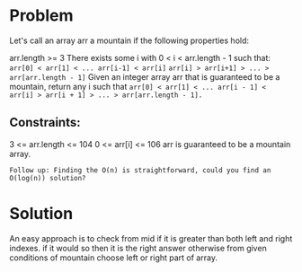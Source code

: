 # Problem

Let's call an array arr a mountain if the following properties hold:

arr.length >= 3
There exists some i with 0 < i < arr.length - 1 such that:
`arr[0] < arr[1] < ... arr[i-1] < arr[i]`
`arr[i] > arr[i+1] > ... > arr[arr.length - 1]`
Given an integer array arr that is guaranteed to be a mountain, return any i such that `arr[0] < arr[1] < ... arr[i - 1] < arr[i] > arr[i + 1] > ... > arr[arr.length - 1].`

## Constraints:

3 <= arr.length <= 104
0 <= arr[i] <= 106
arr is guaranteed to be a mountain array.

`Follow up: Finding the O(n) is straightforward, could you find an O(log(n)) solution?`

# Solution

An easy approach is to check from mid if it is greater than both left and right indexes.
if it would so then it is the right answer otherwise from given conditions of mountain choose left or right part of array.
